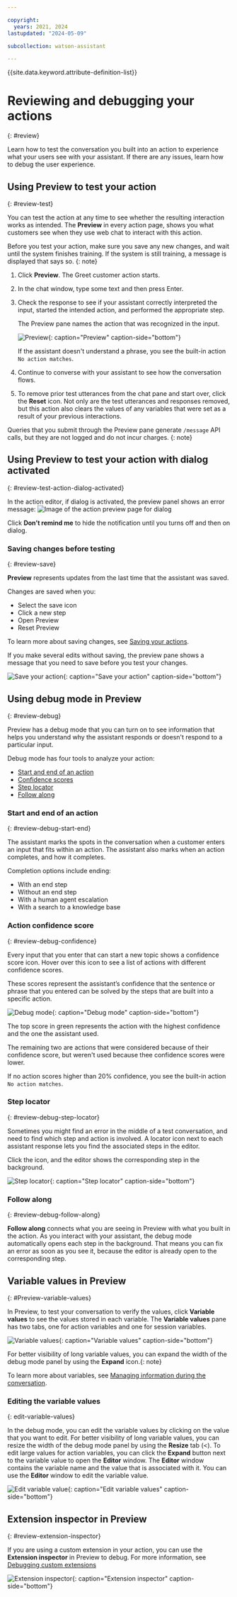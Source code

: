 ```yaml
---

copyright:
  years: 2021, 2024
lastupdated: "2024-05-09"

subcollection: watson-assistant

---
```


{{site.data.keyword.attribute-definition-list}}


# Reviewing and debugging your actions
{: #review}

Learn how to test the conversation you built into an action to experience what your users see with your assistant. If there are any issues, learn how to debug the user experience.

## Using Preview to test your action
{: #review-test}

You can test the action at any time to see whether the resulting interaction works as intended. The **Preview** in every action page, shows you what customers see when they use web chat to interact with this action.

Before you test your action, make sure you save any new changes, and wait until the system finishes training. If the system is still training, a message is displayed that says so.
{: note}

1.  Click **Preview**. The Greet customer action starts.

1.  In the chat window, type some text and then press Enter.

1.  Check the response to see if your assistant correctly interpreted the input, started the intended action, and performed the appropriate step.

    The Preview pane names the action that was recognized in the input. 

    ![Preview](images/review-preview.png){: caption="Preview" caption-side="bottom"}
    
    If the assistant doesn't understand a phrase, you see the built-in action `No action matches`.

1.  Continue to converse with your assistant to see how the conversation flows.

1.  To remove prior test utterances from the chat pane and start over, click the **Reset** icon. Not only are the test utterances and responses removed, but this action also clears the values of any variables that were set as a result of your previous interactions.

Queries that you submit through the Preview pane generate `/message` API calls, but they are not logged and do not incur charges.
{: note}

## Using Preview to test your action with dialog activated
{: #review-test-action-dialog-activated}

In the action editor, if dialog is activated, the preview panel shows an error message:
![Image of the action preview page for dialog](images/action-editor-dialog-enabled.png)

Click **Don’t remind me** to hide the notification until you turns off and then on dialog.

### Saving changes before testing
{: #review-save}

**Preview** represents updates from the last time that the assistant was saved. 

Changes are saved when you:
-   Select the save icon
-   Click a new step
-   Open Preview
-   Reset Preview

To learn more about saving changes, see [Saving your actions](/docs/watson-assistant?topic=watson-assistant-save-actions).

If you make several edits without saving, the preview pane shows a message that you need to save before you test your changes. 

![Save your action](images/review-preview-save.png){: caption="Save your action" caption-side="bottom"}

## Using debug mode in Preview
{: #review-debug}

Preview has a debug mode that you can turn on to see information that helps you understand why the assistant responds or doesn't respond to a particular input.



Debug mode has four tools to analyze your action:

-   [Start and end of an action](#review-debug-start-end)
-   [Confidence scores](#review-debug-confidence)
-   [Step locator](#review-debug-step-locator)
-   [Follow along](#review-debug-follow-along)

### Start and end of an action
{: #review-debug-start-end}

The assistant marks the spots in the conversation when a customer enters an input that fits within an action. The assistant also marks when an action completes, and how it completes. 

Completion options include ending:
-   With an end step
-   Without an end step
-   With a human agent escalation
-   With a search to a knowledge base

### Action confidence score
{: #review-debug-confidence}

Every input that you enter that can start a new topic shows a confidence score icon. Hover over this icon to see a list of actions with different confidence scores.

These scores represent the assistant’s confidence that the sentence or phrase that you entered can be solved by the steps that are built into a specific action.

![Debug mode](images/rn-debug-confidence.png){: caption="Debug mode" caption-side="bottom"}

The top score in green represents the action with the highest confidence and the one the assistant used.

The remaining two are actions that were considered because of their confidence score, but weren't used because thee confidence scores were lower.

If no action scores higher than 20% confidence, you see the built-in action `No action matches`.

### Step locator
{: #review-debug-step-locator}

Sometimes you might find an error in the middle of a test conversation, and need to find which step and action is involved. A locator icon next to each assistant response lets you find the associated steps in the editor.

Click the icon, and the editor shows the corresponding step in the background.

![Step locator](images/review-step-locator.png){: caption="Step locator" caption-side="bottom"}

### Follow along
{: #review-debug-follow-along}

**Follow along** connects what you are seeing in Preview with what you built in the action. As you interact with your assistant, the debug mode automatically opens each step in the background. That means you can fix an error as soon as you see it, because the editor is already open to the corresponding step.

## Variable values in Preview
{: #Preview-variable-values}

In Preview, to test your conversation to verify the values, click **Variable values** to see the values stored in each variable. The **Variable values** pane has two tabs, one for action variables and one for session variables.

![Variable values](images/expand-debug-mode.png){: caption="Variable values" caption-side="bottom"}

For better visibility of long variable values, you can expand the width of the debug mode panel by using the **Expand** icon.{: note}

To learn more about variables, see [Managing information during the conversation](/docs/watson-assistant?topic=watson-assistant-manage-info).



### Editing the variable values
{: edit-variable-values}

In the debug mode, you can edit the variable values by clicking on the value that you want to edit. For better visibility of long variable values, you can resize the width of the debug mode panel by using the **Resize** tab (<). To edit large values for action variables, you can click the **Expand** button next to the variable value to open the **Editor** window. The **Editor** window contains the variable name and the value that is associated with it. You can use the **Editor** window to edit the variable value.

![Edit variable value](images/edit-debug-var-value.png){: caption="Edit variable values" caption-side="bottom"}

## Extension inspector in Preview
{: #review-extension-inspector}

If you are using a custom extension in your action, you can use the **Extension inspector** in Preview to debug. For more information, see [Debugging custom extensions](/docs/watson-assistant?topic=watson-assistant-call-extension#extension-debug)

![Extension inspector](images/extension-inspector-preview.png){: caption="Extension inspector" caption-side="bottom"}
